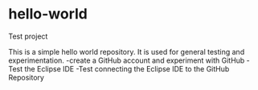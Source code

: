 # hello-world
Test project

This is a simple hello world repository. It is used for general testing and experimentation.
-create a GitHub account and experiment with GitHub
-Test the Eclipse IDE
-Test connecting the Eclipse IDE to the GitHub Repository

